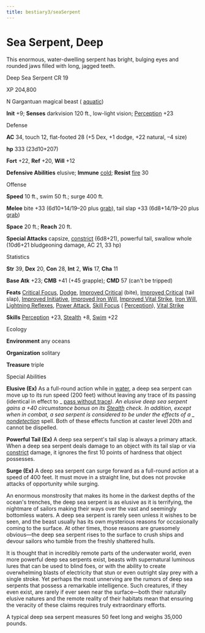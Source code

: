 ```yaml
---
title: bestiary3/seaSerpent
---
```

# Sea Serpent, Deep

This enormous, water-dwelling serpent has bright, bulging eyes and rounded jaws filled with long, jagged teeth.

Deep Sea Serpent CR 19

XP 204,800

N Gargantuan magical beast ( [aquatic](monsters/creatureTypes.md#_aquatic-subtype))

**Init** +9; **Senses** darkvision 120 ft., low-light vision; [Perception](skills/perception.md#_perception) +23

Defense

**AC** 34, touch 12, flat-footed 28 (+5 Dex, +1 dodge, +22 natural, –4 size)

**hp** 333 (23d10+207)

**Fort** +22, **Ref** +20, **Will** +12

**Defensive Abilities** elusive; **Immune** [cold](monsters/creatureTypes.md#_cold-subtype); **Resist** [fire](monsters/creatureTypes.md#_fire-subtype) 30

Offense

**Speed** 10 ft., swim 50 ft.; surge 400 ft.

**Melee** bite +33 (6d10+14/19–20 plus [grab](monsters/universalMonsterRules.md#_grab)), tail slap +33 (6d8+14/19–20 plus [grab](monsters/universalMonsterRules.md#_grab))

**Space** 20 ft.; **Reach** 20 ft.

**Special Attacks** capsize, [constrict](monsters/universalMonsterRules.md#_constrict) (6d8+21), powerful tail, swallow whole (10d6+21 bludgeoning damage, AC 21, 33 hp)

Statistics

**Str** 39, **Dex** 20, **Con** 28, **Int** 2, **Wis** 17, **Cha** 11

**Base Atk** +23; **CMB** +41 (+45 grapple); **CMD** 57 (can't be tripped)

**Feats** [Critical Focus](feats.md#_critical-focus), [Dodge](feats.md#_dodge), [Improved Critical](feats.md#_improved-critical) (bite), [Improved Critical](feats.md#_improved-critical) (tail slap), [Improved Initiative](feats.md#_improved-initiative), [Improved Iron Will](feats.md#_improved-iron-will), [Improved Vital Strike](feats.md#_improved-vital-strike), [Iron Will](feats.md#_iron-will), [Lightning Reflexes](feats.md#_lightning-reflexes), [Power Attack](feats.md#_power-attack), [Skill Focus](feats.md#_skill-focus) ( [Perception](skills/perception.md#_perception)), [Vital Strike](feats.md#_vital-strike)

**Skills** [Perception](skills/perception.md#_perception) +23, [Stealth](skills/stealth.md#_stealth) +8, [Swim](skills/swim.md#_swim) +22

Ecology

**Environment** any oceans

**Organization** solitary

**Treasure** triple

Special Abilities

**Elusive (Ex)** As a full-round action while in [water](monsters/creatureTypes.md#_water-subtype), a deep sea serpent can move up to its run speed (200 feet) without leaving any trace of its passing (identical in effect to _ [pass without trace](spells/passWithoutTrace.md#_pass-without-trace)_). An elusive deep sea serpent gains a +40 circumstance bonus on its [Stealth](skills/stealth.md#_stealth) check. In addition, except when in combat, a sea serpent is considered to be under the effects of a _ [nondetection](spells/nondetection.md#_nondetection)_ spell. Both of these effects function at caster level 20th and cannot be dispelled.

**Powerful Tail (Ex)** A deep sea serpent's tail slap is always a primary attack. When a deep sea serpent deals damage to an object with its tail slap or via [constrict](monsters/universalMonsterRules.md#_constrict) damage, it ignores the first 10 points of hardness that object possesses.

**Surge (Ex)** A deep sea serpent can surge forward as a full-round action at a speed of 400 feet. It must move in a straight line, but does not provoke attacks of opportunity while surging.

An enormous monstrosity that makes its home in the darkest depths of the ocean's trenches, the deep sea serpent is as elusive as it is terrifying, the nightmare of sailors making their ways over the vast and seemingly bottomless waters. A deep sea serpent is rarely seen unless it wishes to be seen, and the beast usually has its own mysterious reasons for occasionally coming to the surface. At other times, those reasons are gruesomely obvious—the deep sea serpent rises to the surface to crush ships and devour sailors who tumble from the freshly shattered hulls.

It is thought that in incredibly remote parts of the underwater world, even more powerful deep sea serpents exist, beasts with supernatural luminous lures that can be used to blind foes, or with the ability to create overwhelming blasts of electricity that stun or even outright slay prey with a single stroke. Yet perhaps the most unnerving are the rumors of deep sea serpents that possess a remarkable intelligence. Such creatures, if they even exist, are rarely if ever seen near the surface—both their naturally elusive natures and the remote reality of their habitats mean that ensuring the veracity of these claims requires truly extraordinary efforts.

A typical deep sea serpent measures 50 feet long and weighs 35,000 pounds.


